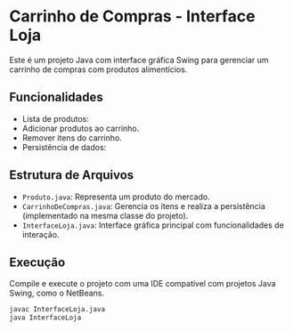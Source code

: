 
# Carrinho de Compras - Interface Loja

Este é um projeto Java com interface gráfica Swing para gerenciar um carrinho de compras com produtos alimentícios.

## Funcionalidades

- Lista de produtos:
- Adicionar produtos ao carrinho.
- Remover itens do carrinho.
- Persistência de dados:


## Estrutura de Arquivos

- `Produto.java`: Representa um produto do mercado.
- `CarrinhoDeCompras.java`: Gerencia os itens e realiza a persistência (implementado na mesma classe do projeto).
- `InterfaceLoja.java`: Interface gráfica principal com funcionalidades de interação.

## Execução

Compile e execute o projeto com uma IDE compatível com projetos Java Swing, como o NetBeans.

```bash
javac InterfaceLoja.java
java InterfaceLoja
```
